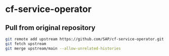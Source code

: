 # cf-service-operator

## Pull from original repository
```sh
git remote add upstream https://github.com/SAP/cf-service-operator.git
git fetch upstream
git merge upstream/main --allow-unrelated-histories
```